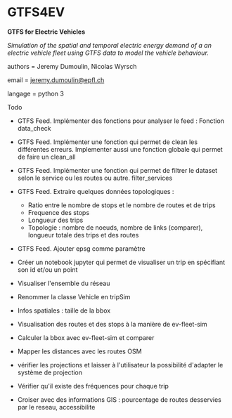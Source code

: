 # GTFS4EV
**GTFS for Electric Vehicles**

*Simulation of the spatial and temporal electric energy demand of a an electric vehicle fleet using  GTFS data to model the vehicle behaviour.*

authors = Jeremy Dumoulin, Nicolas Wyrsch

email = jeremy.dumoulin@epfl.ch 

langage = python 3


Todo

- GTFS Feed. Implémenter des fonctions pour analyser le feed : Fonction data_check
- GTFS Feed. Implémenter une fonction qui permet de clean les différentes erreurs. Implementer aussi une fonction globale qui permet de faire un clean_all
- GTFS Feed. Implémenter une fonction qui permet de filtrer le dataset selon le service ou les routes ou autre. filter_services

- GTFS Feed. Extraire quelques données topologiques :
	- Ratio entre le nombre de stops et le nombre de routes et de trips
	- Frequence des stops
	- Longueur des trips
	- Topologie : nombre de noeuds, nombre de links (comparer), longueur totale des trips et des routes

- GTFS Feed. Ajouter epsg comme paramètre


- Créer un notebook jupyter qui permet de visualiser un trip en spécifiant son id et/ou un point
- Visualiser l'ensemble du réseau

- Renommer la classe Vehicle en tripSim

- Infos spatiales : taille de la bbox
- Visualisation des routes et des stops à la manière de ev-fleet-sim
- Calculer la bbox avec ev-fleet-sim et comparer 
- Mapper les distances avec les routes OSM
- vérifier les projections et laisser à l'utilisateur la possibilité d'adapter le système de projection
- Vérifier qu'il existe des fréquences pour chaque trip


- Croiser avec des informations GIS : pourcentage de routes desservies par le reseau, accessibilite 